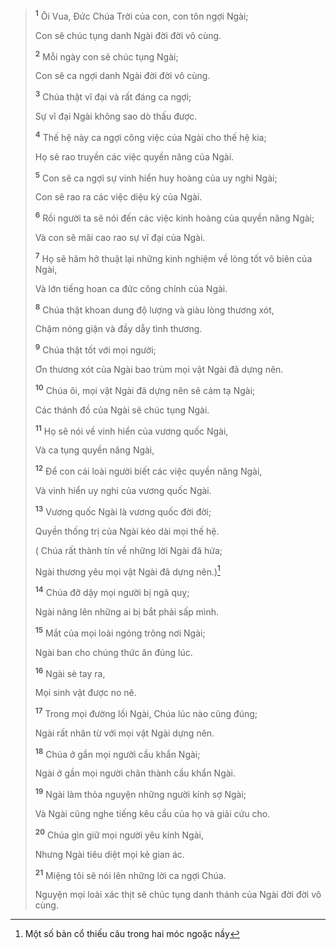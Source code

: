 > <sup><b>1</b></sup> Ôi Vua, Ðức Chúa Trời của con, con tôn ngợi Ngài;
>
> Con sẽ chúc tụng danh Ngài đời đời vô cùng.
>
> <sup><b>2</b></sup> Mỗi ngày con sẽ chúc tụng Ngài;
>
> Con sẽ ca ngợi danh Ngài đời đời vô cùng.
>
> <sup><b>3</b></sup> Chúa thật vĩ đại và rất đáng ca ngợi;
>
> Sự vĩ đại Ngài không sao dò thấu được.
>
> <sup><b>4</b></sup> Thế hệ này ca ngợi công việc của Ngài cho thế hệ kia;
>
> Họ sẽ rao truyền các việc quyền năng của Ngài.
>
> <sup><b>5</b></sup> Con sẽ ca ngợi sự vinh hiển huy hoàng của uy nghi Ngài;
>
> Con sẽ rao ra các việc diệu kỳ của Ngài.
>
> <sup><b>6</b></sup> Rồi người ta sẽ nói đến các việc kinh hoàng của quyền năng Ngài;
>
> Và con sẽ mãi cao rao sự vĩ đại của Ngài.
>
> <sup><b>7</b></sup> Họ sẽ hăm hở thuật lại những kinh nghiệm về lòng tốt vô biên của Ngài,
>
> Và lớn tiếng hoan ca đức công chính của Ngài.
>
> <sup><b>8</b></sup> Chúa thật khoan dung độ lượng và giàu lòng thương xót,
>
> Chậm nóng giận và đầy dẫy tình thương.
>
> <sup><b>9</b></sup> Chúa thật tốt với mọi người;
>
> Ơn thương xót của Ngài bao trùm mọi vật Ngài đã dựng nên.
>
> <sup><b>10</b></sup> Chúa ôi, mọi vật Ngài đã dựng nên sẽ cảm tạ Ngài;
>
> Các thánh đồ của Ngài sẽ chúc tụng Ngài.
>
> <sup><b>11</b></sup> Họ sẽ nói về vinh hiển của vương quốc Ngài,
>
> Và ca tụng quyền năng Ngài,
>
> <sup><b>12</b></sup> Ðể con cái loài người biết các việc quyền năng Ngài,
>
> Và vinh hiển uy nghi của vương quốc Ngài.
>
> <sup><b>13</b></sup> Vương quốc Ngài là vương quốc đời đời;
>
> Quyền thống trị của Ngài kéo dài mọi thế hệ.
>
> ( Chúa rất thành tín về những lời Ngài đã hứa;
>
> Ngài thương yêu mọi vật Ngài đã dựng nên.)[^1-86a731b7-db91-4dc1-b60b-63e25cbd6977]
>
> <sup><b>14</b></sup> Chúa đỡ dậy mọi người bị ngã quỵ;
>
> Ngài nâng lên những ai bị bắt phải sấp mình.
>
> <sup><b>15</b></sup> Mắt của mọi loài ngóng trông nơi Ngài;
>
> Ngài ban cho chúng thức ăn đúng lúc.
>
> <sup><b>16</b></sup> Ngài sè tay ra,
>
> Mọi sinh vật được no nê.
>
> <sup><b>17</b></sup> Trong mọi đường lối Ngài, Chúa lúc nào cũng đúng;
>
> Ngài rất nhân từ với mọi vật Ngài dựng nên.
>
> <sup><b>18</b></sup> Chúa ở gần mọi người cầu khẩn Ngài;
>
> Ngài ở gần mọi người chân thành cầu khẩn Ngài.
>
> <sup><b>19</b></sup> Ngài làm thỏa nguyện những người kính sợ Ngài;
>
> Và Ngài cũng nghe tiếng kêu cầu của họ và giải cứu cho.
>
> <sup><b>20</b></sup> Chúa gìn giữ mọi người yêu kính Ngài,
>
> Nhưng Ngài tiêu diệt mọi kẻ gian ác.
>
> <sup><b>21</b></sup> Miệng tôi sẽ nói lên những lời ca ngợi Chúa.
>
> Nguyện mọi loài xác thịt sẽ chúc tụng danh thánh của Ngài đời đời vô cùng.

[^1-86a731b7-db91-4dc1-b60b-63e25cbd6977]: Một số bản cổ thiếu câu trong hai móc ngoặc nầy
